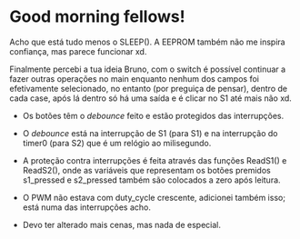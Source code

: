 # Good morning fellows!
Acho que está tudo menos o SLEEP().
A EEPROM também não me inspira confiança, mas parece funcionar xd.

Finalmente percebi a tua ideia Bruno,
com o switch é possível continuar a fazer outras operações no main
enquanto nenhum dos campos foi efetivamente selecionado,
no entanto (por preguiça de pensar), dentro de cada case, após lá dentro
só há uma saída e é clicar no S1 até mais não xd.

- Os botões têm o *debounce* feito e estão protegidos das interrupções.
 - O *debounce* está na interrupção de S1 (para S1) e na interrupção do
 timer0 (para S2) que é um relógio ao milisegundo.
 - A proteção contra interrupções é feita através das funções ReadS1() e
 ReadS2(), onde as variáveis que representam os botões premidos s1_pressed
 e s2_pressed também são colocados a zero após leitura.
 
- O PWM não estava com duty_cycle crescente, adicionei também isso; está
numa das interrupções acho.

- Devo ter alterado mais cenas, mas nada de especial.
